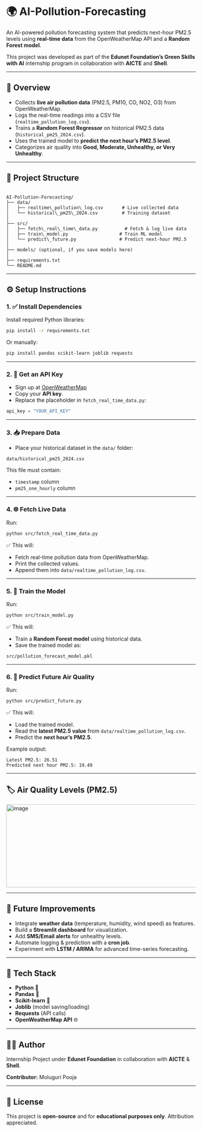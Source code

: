 # 🌍 AI-Pollution-Forecasting

An AI-powered pollution forecasting system that predicts next-hour PM2.5 levels using **real-time data** from the OpenWeatherMap API and a **Random Forest model**.  

This project was developed as part of the **Edunet Foundation’s Green Skills with AI** internship program in collaboration with **AICTE** and **Shell**.

---

## 📌 Overview

- Collects **live air pollution data** (PM2.5, PM10, CO, NO2, O3) from OpenWeatherMap.  
- Logs the real-time readings into a CSV file (`realtime_pollution_log.csv`).  
- Trains a **Random Forest Regressor** on historical PM2.5 data (`historical_pm25_2024.csv`).  
- Uses the trained model to **predict the next hour’s PM2.5 level**.  
- Categorizes air quality into **Good, Moderate, Unhealthy, or Very Unhealthy**.  

---

## 📁 Project Structure

```

AI-Pollution-Forecasting/
├── data/
│   ├── realtime\_pollution\_log.csv       # Live collected data
│   └── historical\_pm25\_2024.csv         # Training dataset
│
├── src/
│   ├── fetch\_real\_time\_data.py          # Fetch & log live data
│   ├── train\_model.py                   # Train ML model
│   └── predict\_future.py                # Predict next-hour PM2.5
│
├── models/ (optional, if you save models here)
│
├── requirements.txt
└── README.md

````

---

## ⚙️ Setup Instructions

### 1. ✅ Install Dependencies
Install required Python libraries:

```bash
pip install -r requirements.txt
````

Or manually:

```bash
pip install pandas scikit-learn joblib requests
```

---

### 2. 🔑 Get an API Key

* Sign up at [OpenWeatherMap](https://openweathermap.org/api)
* Copy your **API key**.
* Replace the placeholder in `fetch_real_time_data.py`:

```python
api_key = "YOUR_API_KEY"
```

---

### 3. 📥 Prepare Data

* Place your historical dataset in the `data/` folder:

```
data/historical_pm25_2024.csv
```

This file must contain:

* `timestamp` column
* `pm25_one_hourly` column

---

### 4. 🌐 Fetch Live Data

Run:

```bash
python src/fetch_real_time_data.py
```

✅ This will:

* Fetch real-time pollution data from OpenWeatherMap.
* Print the collected values.
* Append them into `data/realtime_pollution_log.csv`.

---

### 5. 🧠 Train the Model

Run:

```bash
python src/train_model.py
```

✅ This will:

* Train a **Random Forest model** using historical data.
* Save the trained model as:

```
src/pollution_forecast_model.pkl
```

---

### 6. 🔮 Predict Future Air Quality

Run:

```bash
python src/predict_future.py
```

✅ This will:

* Load the trained model.
* Read the **latest PM2.5 value** from `data/realtime_pollution_log.csv`.
* Predict the **next hour’s PM2.5**.

Example output:

```
Latest PM2.5: 26.51
Predicted next hour PM2.5: 19.49
```

---

## 🏷️ Air Quality Levels (PM2.5)

<img width="766" height="221" alt="image" src="https://github.com/user-attachments/assets/61e28563-66c3-479c-95c5-c23cd25cd6b7" />


---

## 🚀 Future Improvements

* Integrate **weather data** (temperature, humidity, wind speed) as features.
* Build a **Streamlit dashboard** for visualization.
* Add **SMS/Email alerts** for unhealthy levels.
* Automate logging & prediction with a **cron job**.
* Experiment with **LSTM / ARIMA** for advanced time-series forecasting.

---

## 🧪 Tech Stack

* **Python** 🐍
* **Pandas** 🐼
* **Scikit-learn** 🤖
* **Joblib** (model saving/loading)
* **Requests** (API calls)
* **OpenWeatherMap API** 🌐

---

## 👩‍💻 Author

Internship Project under **Edunet Foundation** in collaboration with **AICTE** & **Shell**.

**Contributor:** Moluguri Pooja

---

## 📜 License

This project is **open-source** and for **educational purposes only**. Attribution appreciated.

 
